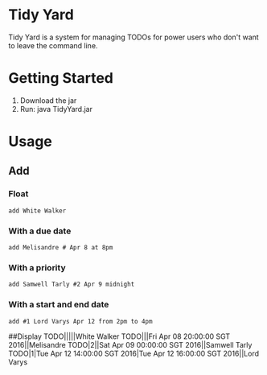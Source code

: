 # Tidy Yard

Tidy Yard is a system for managing TODOs for power users who don't want to leave the command line.

# Getting Started
1. Download the jar
2. Run:
    java TidyYard.jar <Name of TODO File>

# Usage
## Add
### Float
    add White Walker
### With a due date
    add Melisandre # Apr 8 at 8pm
### With a priority
    add Samwell Tarly #2 Apr 9 midnight
### With a start and end date
    add #1 Lord Varys Apr 12 from 2pm to 4pm
##Display
TODO|||||White Walker
TODO|||Fri Apr 08 20:00:00 SGT 2016||Melisandre
TODO|2||Sat Apr 09 00:00:00 SGT 2016||Samwell Tarly
TODO|1|Tue Apr 12 14:00:00 SGT 2016|Tue Apr 12 16:00:00 SGT 2016||Lord Varys